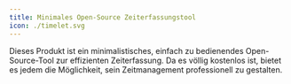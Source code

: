 ```yaml
---
title: Minimales Open-Source Zeiterfassungstool
icon: ./timelet.svg
---
```


Dieses Produkt ist ein minimalistisches, einfach zu bedienendes Open-Source-Tool zur effizienten Zeiterfassung. Da es völlig kostenlos ist, bietet es jedem die Möglichkeit, sein Zeitmanagement professionell zu gestalten.
